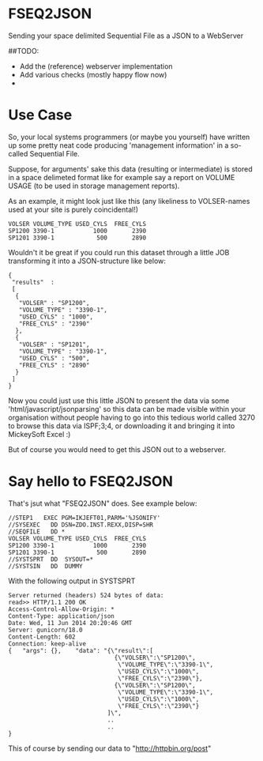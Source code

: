 FSEQ2JSON
=========

Sending your space delimited Sequential File as a JSON to a WebServer

##TODO:
 * Add the (reference) webserver implementation
 * Add various checks (mostly happy flow now)
 * 

# Use Case
So, your local systems programmers (or maybe you yourself) have written up some pretty neat code producing 
'management information' in a so-called Sequential File.

Suppose, for arguments' sake this data (resulting or intermediate) is stored in a space delimeted format like for example say a report on VOLUME USAGE (to be used in storage management reports).

As an example, it might look just like this (any likeliness to VOLSER-names used at your site is purely coincidental!)

    VOLSER VOLUME_TYPE USED_CYLS  FREE_CYLS
    SP1200 3390-1           1000       2390       
    SP1201 3390-1            500       2890

Wouldn't it be great if you could run this dataset through a little JOB transforming it into a JSON-structure like below:

    {
     "results"  : 
     [
      {
       "VOLSER" : "SP1200",
       "VOLUME_TYPE" : "3390-1",
       "USED_CYLS" : "1000",
       "FREE_CYLS" : "2390"
      },
      {
       "VOLSER" : "SP1201",
       "VOLUME_TYPE" : "3390-1",
       "USED_CYLS" : "500",
       "FREE_CYLS" : "2890"
      }
     ]
    }

Now you could just use this little JSON to present the data via some 'html/javascript/jsonparsing' so this data can be made visible within your organisation without people having to go into this tedious world called 3270 to browse this data via ISPF;3;4, or downloading it and bringing it into MickeySoft Excel :)

But of course you would need to get this JSON out to a webserver.

# Say hello to FSEQ2JSON

That's jsut what "FSEQ2JSON" does. See example below:

    //STEP1   EXEC PGM=IKJEFT01,PARM='%JSONIFY'
    //SYSEXEC   DD DSN=ZDO.INST.REXX,DISP=SHR
    //SEQFILE   DD *
    VOLSER VOLUME_TYPE USED_CYLS  FREE_CYLS
    SP1200 3390-1           1000       2390       
    SP1201 3390-1            500       2890
    //SYSTSPRT  DD  SYSOUT=*
    //SYSTSIN   DD  DUMMY
    
With the following output in SYSTSPRT

    Server returned (headers) 524 bytes of data:
    read>> HTTP/1.1 200 OK  
    Access-Control-Allow-Origin: *  
    Content-Type: application/json  
    Date: Wed, 11 Jun 2014 20:20:46 GMT  
    Server: gunicorn/18.0
    Content-Length: 602  
    Connection: keep-alive    
    {   "args": {},    "data": "{\"result\":[
                                  {\"VOLSER\":\"SP1200\",
                                   \"VOLUME_TYPE\":\"3390-1\",
                                   \"USED_CYLS\":\"1000\",
                                   \"FREE_CYLS\":\"2390\"},
                                  {\"VOLSER\":\"SP1200\",
                                   \"VOLUME_TYPE\":\"3390-1\",
                                   \"USED_CYLS\":\"1000\",
                                   \"FREE_CYLS\":\"2390\"}
                                ]\",
                                ..
                                ..
    }
    
This of course by sending our data to "http://httpbin.org/post"





